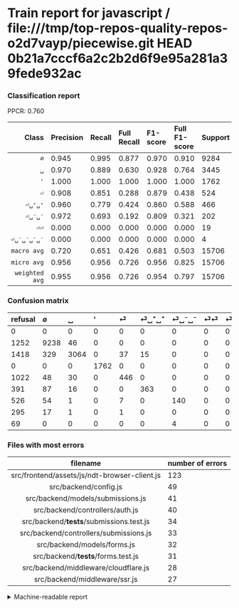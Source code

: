 # Train report for javascript / file:///tmp/top-repos-quality-repos-o2d7vayp/piecewise.git HEAD 0b21a7cccf6a2c2b2d6f9e95a281a39fede932ac

### Classification report

PPCR: 0.760

| Class | Precision | Recall | Full Recall | F1-score | Full F1-score | Support | Full Support | PPCR |
|------:|:----------|:-------|:------------|:---------|:---------|:--------|:-------------|:-----|
| `∅` | 0.945| 0.995| 0.877| 0.970| 0.910| 9284| 10536| 0.881 |
| `␣` | 0.970| 0.889| 0.630| 0.928| 0.764| 3445| 4863| 0.708 |
| `'` | 1.000| 1.000| 1.000| 1.000| 1.000| 1762| 1762| 1.000 |
| `⏎` | 0.908| 0.851| 0.288| 0.879| 0.438| 524| 1546| 0.339 |
| `⏎␣⁺␣⁺` | 0.960| 0.779| 0.424| 0.860| 0.588| 466| 857| 0.544 |
| `⏎␣⁻␣⁻` | 0.972| 0.693| 0.192| 0.809| 0.321| 202| 728| 0.277 |
| `⏎⏎` | 0.000| 0.000| 0.000| 0.000| 0.000| 19| 314| 0.061 |
| `⏎␣⁻␣⁻␣⁻␣⁻` | 0.000| 0.000| 0.000| 0.000| 0.000| 4| 73| 0.055 |
| `macro avg` | 0.720| 0.651| 0.426| 0.681| 0.503| 15706| 20679| 0.760 |
| `micro avg` | 0.956| 0.956| 0.726| 0.956| 0.825| 15706| 20679| 0.760 |
| `weighted avg` | 0.955| 0.956| 0.726| 0.954| 0.797| 15706| 20679| 0.760 |

### Confusion matrix

|refusal|  ∅| ␣| '| ⏎| ⏎␣⁺␣⁺| ⏎␣⁻␣⁻| ⏎⏎| ⏎␣⁻␣⁻␣⁻␣⁻| 
|:---|:---|:---|:---|:---|:---|:---|:---|:---|
|0 |0 |0 |0 |0 |0 |0 |0 |0 |
|1252 |9238 |46 |0 |0 |0 |0 |0 |0 |
|1418 |329 |3064 |0 |37 |15 |0 |0 |0 |
|0 |0 |0 |1762 |0 |0 |0 |0 |0 |
|1022 |48 |30 |0 |446 |0 |0 |0 |0 |
|391 |87 |16 |0 |0 |363 |0 |0 |0 |
|526 |54 |1 |0 |7 |0 |140 |0 |0 |
|295 |17 |1 |0 |1 |0 |0 |0 |0 |
|69 |0 |0 |0 |0 |0 |4 |0 |0 |

### Files with most errors

| filename | number of errors|
|:----:|:-----|
| src/frontend/assets/js/ndt-browser-client.js | 123 |
| src/backend/config.js | 49 |
| src/backend/models/submissions.js | 41 |
| src/backend/controllers/auth.js | 40 |
| src/backend/__tests__/submissions.test.js | 34 |
| src/backend/controllers/submissions.js | 33 |
| src/backend/models/forms.js | 32 |
| src/backend/__tests__/forms.test.js | 31 |
| src/backend/middleware/cloudflare.js | 28 |
| src/backend/middleware/ssr.js | 27 |

<details>
    <summary>Machine-readable report</summary>
```json
{
  "cl_report": {"\u0027": {"f1-score": 1.0, "precision": 1.0, "recall": 1.0, "support": 1762}, "macro avg": {"f1-score": 0.6807289223894235, "precision": 0.719547706902091, "recall": 0.6509543094986499, "support": 15706}, "micro avg": {"f1-score": 0.9558767350057303, "precision": 0.9558767350057303, "recall": 0.9558767350057303, "support": 15706}, "weighted avg": {"f1-score": 0.9540906833526042, "precision": 0.9550553162379769, "recall": 0.9558767350057303, "support": 15706}, "\u2205": {"f1-score": 0.9695125150863199, "precision": 0.9452573416555817, "recall": 0.9950452391210685, "support": 9284}, "\u23ce": {"f1-score": 0.8788177339901478, "precision": 0.9083503054989817, "recall": 0.851145038167939, "support": 524}, "\u23ce\u23ce": {"f1-score": 0.0, "precision": 0.0, "recall": 0.0, "support": 19}, "\u23ce\u2423\u207a\u2423\u207a": {"f1-score": 0.8601895734597156, "precision": 0.9603174603174603, "recall": 0.778969957081545, "support": 466}, "\u23ce\u2423\u207b\u2423\u207b": {"f1-score": 0.8092485549132948, "precision": 0.9722222222222222, "recall": 0.693069306930693, "support": 202}, "\u23ce\u2423\u207b\u2423\u207b\u2423\u207b\u2423\u207b": {"f1-score": 0.0, "precision": 0.0, "recall": 0.0, "support": 4}, "\u2423": {"f1-score": 0.9280630016659095, "precision": 0.9702343255224826, "recall": 0.8894049346879536, "support": 3445}},
  "cl_report_full": {"\u0027": {"f1-score": 1.0, "precision": 1.0, "recall": 1.0, "support": 1762}, "macro avg": {"f1-score": 0.5025741252507205, "precision": 0.719547706902091, "recall": 0.4264039739438158, "support": 20679}, "micro avg": {"f1-score": 0.8252301772708535, "precision": 0.9558767350057303, "recall": 0.72600222447894, "support": 20679}, "weighted avg": {"f1-score": 0.796794673143932, "precision": 0.9369195942874564, "recall": 0.72600222447894, "support": 20679}, "\u2205": {"f1-score": 0.9097444482741641, "precision": 0.9452573416555817, "recall": 0.8768033409263477, "support": 10536}, "\u23ce": {"f1-score": 0.43789887088856155, "precision": 0.9083503054989817, "recall": 0.2884864165588616, "support": 1546}, "\u23ce\u23ce": {"f1-score": 0.0, "precision": 0.0, "recall": 0.0, "support": 314}, "\u23ce\u2423\u207a\u2423\u207a": {"f1-score": 0.5878542510121457, "precision": 0.9603174603174603, "recall": 0.4235705950991832, "support": 857}, "\u23ce\u2423\u207b\u2423\u207b": {"f1-score": 0.3211009174311926, "precision": 0.9722222222222222, "recall": 0.19230769230769232, "support": 728}, "\u23ce\u2423\u207b\u2423\u207b\u2423\u207b\u2423\u207b": {"f1-score": 0.0, "precision": 0.0, "recall": 0.0, "support": 73}, "\u2423": {"f1-score": 0.7639945143997008, "precision": 0.9702343255224826, "recall": 0.6300637466584413, "support": 4863}},
  "ppcr": 0.7595144832922288
}
```
</details>
